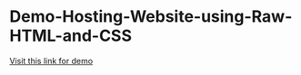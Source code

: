 # Demo-Hosting-Website-using-Raw-HTML-and-CSS

[Visit this link for demo](https://host-it.netlify.app/)
